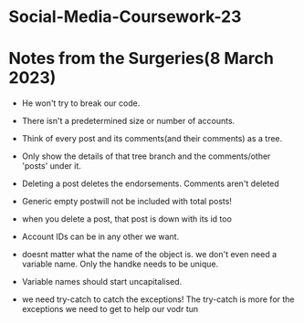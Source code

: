 # Social-Media-Coursework-23

# Notes from the Surgeries(8 March 2023)
- He won't try to break our code.
- There isn't a predetermined size or number of accounts.

- Think of every post and its comments(and their comments) as a tree.
- Only show the details of that tree branch and the comments/other 'posts' under it.
- Deleting a post deletes the endorsements. Comments aren't deleted
- Generic empty postwill not be included with total posts!
- when you delete a post, that post is down with its id too
- Account IDs can be in any other we want.
- doesnt matter what the name of the object is. we don't even need a variable name. Only the handke needs to be unique. 
- Variable names should start uncapitalised.
- we need try-catch to catch the exceptions! The try-catch is more for the exceptions we need to get to help our vodr tun
